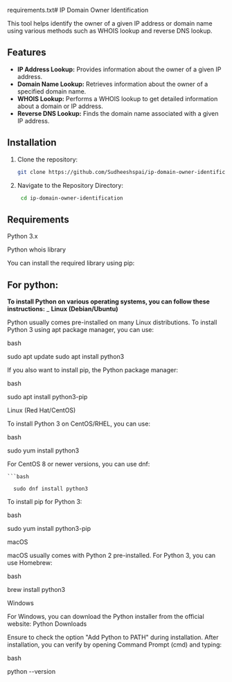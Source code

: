 requirements.txt# IP Domain Owner Identification

This tool helps identify the owner of a given IP address or domain name using various methods such as WHOIS lookup and reverse DNS lookup.

## Features

- **IP Address Lookup:** Provides information about the owner of a given IP address.
- **Domain Name Lookup:** Retrieves information about the owner of a specified domain name.
- **WHOIS Lookup:** Performs a WHOIS lookup to get detailed information about a domain or IP address.
- **Reverse DNS Lookup:** Finds the domain name associated with a given IP address.

## Installation

1. Clone the repository:

   ```bash
   git clone https://github.com/Sudheeshspai/ip-domain-owner-identification.git.IP oR DoMaIn 

2. Navigate to the Repository Directory:

    ```bash
     cd ip-domain-owner-identification
 ## Requirements

   Python 3.x

   Python whois library

   You can install the required library using pip: 
## For python:
 **To install Python on various operating systems, you can follow these instructions:**
_ **Linux (Debian/Ubuntu)**

 Python usually comes pre-installed on many Linux distributions. To install Python 3 using apt package manager, you can use:

bash

sudo apt update
sudo apt install python3

If you also want to install pip, the Python package manager:

bash

sudo apt install python3-pip

Linux (Red Hat/CentOS)

To install Python 3 on CentOS/RHEL, you can use:

bash

sudo yum install python3

For CentOS 8 or newer versions, you can use dnf:

    ```bash

      sudo dnf install python3

To install pip for Python 3:

bash

sudo yum install python3-pip

macOS

macOS usually comes with Python 2 pre-installed. For Python 3, you can use Homebrew:

bash

brew install python3

Windows

For Windows, you can download the Python installer from the official website: Python Downloads

Ensure to check the option "Add Python to PATH" during installation. After installation, you can verify by opening Command Prompt (cmd) and typing:

bash

python --version



